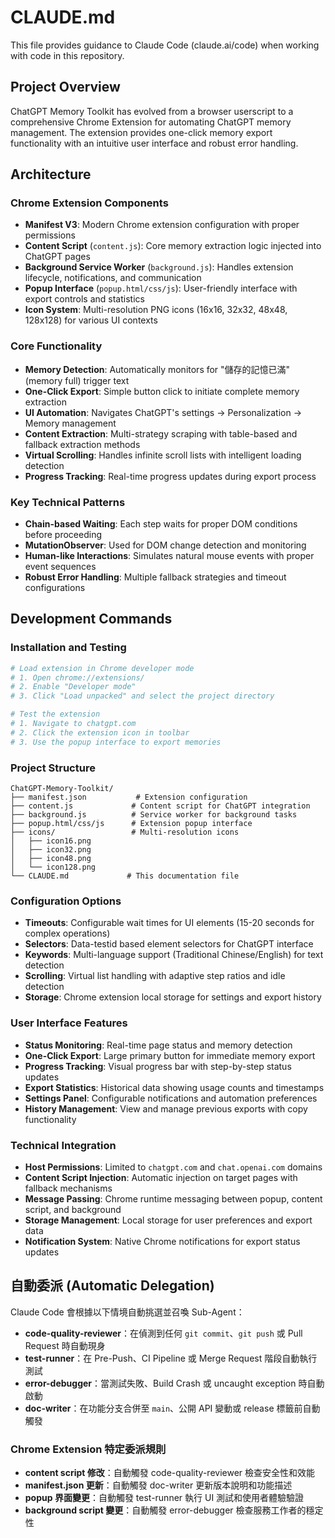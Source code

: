 # CLAUDE.md

This file provides guidance to Claude Code (claude.ai/code) when working with code in this repository.

## Project Overview

ChatGPT Memory Toolkit has evolved from a browser userscript to a comprehensive Chrome Extension for automating ChatGPT memory management. The extension provides one-click memory export functionality with an intuitive user interface and robust error handling.

## Architecture

### Chrome Extension Components

- **Manifest V3**: Modern Chrome extension configuration with proper permissions
- **Content Script** (`content.js`): Core memory extraction logic injected into ChatGPT pages
- **Background Service Worker** (`background.js`): Handles extension lifecycle, notifications, and communication
- **Popup Interface** (`popup.html/css/js`): User-friendly interface with export controls and statistics
- **Icon System**: Multi-resolution PNG icons (16x16, 32x32, 48x48, 128x128) for various UI contexts

### Core Functionality

- **Memory Detection**: Automatically monitors for "儲存的記憶已滿" (memory full) trigger text
- **One-Click Export**: Simple button click to initiate complete memory extraction
- **UI Automation**: Navigates ChatGPT's settings → Personalization → Memory management
- **Content Extraction**: Multi-strategy scraping with table-based and fallback extraction methods
- **Virtual Scrolling**: Handles infinite scroll lists with intelligent loading detection
- **Progress Tracking**: Real-time progress updates during export process

### Key Technical Patterns

- **Chain-based Waiting**: Each step waits for proper DOM conditions before proceeding
- **MutationObserver**: Used for DOM change detection and monitoring
- **Human-like Interactions**: Simulates natural mouse events with proper event sequences
- **Robust Error Handling**: Multiple fallback strategies and timeout configurations

## Development Commands

### Installation and Testing
```bash
# Load extension in Chrome developer mode
# 1. Open chrome://extensions/
# 2. Enable "Developer mode"
# 3. Click "Load unpacked" and select the project directory

# Test the extension
# 1. Navigate to chatgpt.com
# 2. Click the extension icon in toolbar
# 3. Use the popup interface to export memories
```

### Project Structure
```
ChatGPT-Memory-Toolkit/
├── manifest.json           # Extension configuration
├── content.js             # Content script for ChatGPT integration
├── background.js          # Service worker for background tasks
├── popup.html/css/js      # Extension popup interface
├── icons/                 # Multi-resolution icons
│   ├── icon16.png
│   ├── icon32.png
│   ├── icon48.png
│   └── icon128.png
└── CLAUDE.md             # This documentation file
```

### Configuration Options

- **Timeouts**: Configurable wait times for UI elements (15-20 seconds for complex operations)
- **Selectors**: Data-testid based element selectors for ChatGPT interface
- **Keywords**: Multi-language support (Traditional Chinese/English) for text detection
- **Scrolling**: Virtual list handling with adaptive step ratios and idle detection
- **Storage**: Chrome extension local storage for settings and export history

### User Interface Features

- **Status Monitoring**: Real-time page status and memory detection
- **One-Click Export**: Large primary button for immediate memory export
- **Progress Tracking**: Visual progress bar with step-by-step status updates
- **Export Statistics**: Historical data showing usage counts and timestamps
- **Settings Panel**: Configurable notifications and automation preferences
- **History Management**: View and manage previous exports with copy functionality

### Technical Integration

- **Host Permissions**: Limited to `chatgpt.com` and `chat.openai.com` domains
- **Content Script Injection**: Automatic injection on target pages with fallback mechanisms
- **Message Passing**: Chrome runtime messaging between popup, content script, and background
- **Storage Management**: Local storage for user preferences and export data
- **Notification System**: Native Chrome notifications for export status updates

## 自動委派 (Automatic Delegation)

Claude Code 會根據以下情境自動挑選並召喚 Sub-Agent：

- **code-quality-reviewer**：在偵測到任何 `git commit`、`git push` 或 Pull Request 時自動現身
- **test-runner**：在 Pre-Push、CI Pipeline 或 Merge Request 階段自動執行測試
- **error-debugger**：當測試失敗、Build Crash 或 uncaught exception 時自動啟動
- **doc-writer**：在功能分支合併至 `main`、公開 API 變動或 release 標籤前自動觸發

### Chrome Extension 特定委派規則

- **content script 修改**：自動觸發 code-quality-reviewer 檢查安全性和效能
- **manifest.json 更新**：自動觸發 doc-writer 更新版本說明和功能描述
- **popup 界面變更**：自動觸發 test-runner 執行 UI 測試和使用者體驗驗證
- **background script 變更**：自動觸發 error-debugger 檢查服務工作者的穩定性